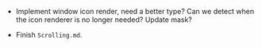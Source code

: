 * Implement window icon render, need a better type? Can we detect when the icon renderer is no longer needed? Update mask?

* Finish `Scrolling.md`.